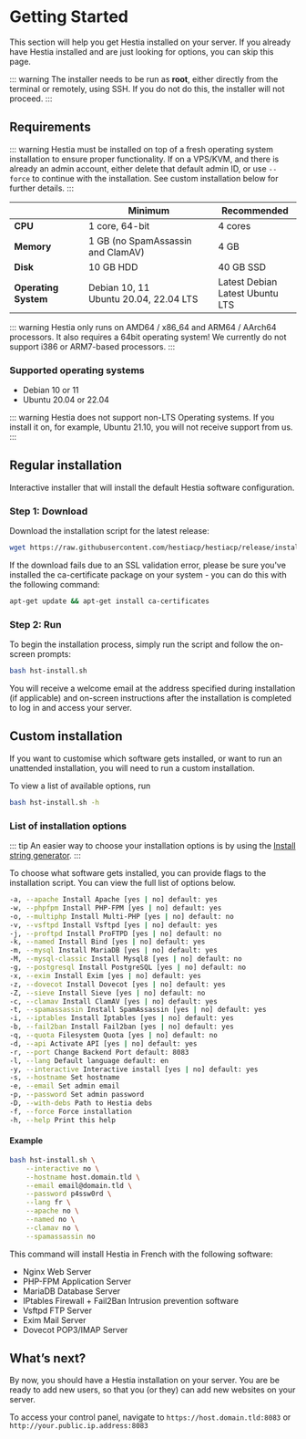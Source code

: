 # Getting Started

This section will help you get Hestia installed on your server. If you already have Hestia installed and are just looking for options, you can skip this page.

::: warning
The installer needs to be run as **root**, either directly from the terminal or remotely, using SSH. If you do not do this, the installer will not proceed.
:::

## Requirements

::: warning
Hestia must be installed on top of a fresh operating system installation to ensure proper functionality.
If on a VPS/KVM, and there is already an admin account, either delete that default admin ID, or use `--force` to continue with the installation. See custom installation below for further details.
:::

|                      | Minimum                             | Recommended                          |
| -------------------- | ----------------------------------- | ------------------------------------ |
| **CPU**              | 1 core, 64-bit                      | 4 cores                              |
| **Memory**           | 1 GB (no SpamAssassin and ClamAV)   | 4 GB                                 |
| **Disk**             | 10 GB HDD                           | 40 GB SSD                            |
| **Operating System** | Debian 10, 11 <br>Ubuntu 20.04, 22.04 LTS | Latest Debian <br> Latest Ubuntu LTS |

::: warning
Hestia only runs on AMD64 / x86_64 and ARM64 / AArch64 processors. It also requires a 64bit operating system!
We currently do not support i386 or ARM7-based processors.
:::

### Supported operating systems

- Debian 10 or 11
- Ubuntu 20.04 or 22.04

::: warning
Hestia does not support non-LTS Operating systems. If you install it on, for example, Ubuntu 21.10, you will not receive support from us.
:::

## Regular installation

Interactive installer that will install the default Hestia software configuration.

### Step 1: Download

Download the installation script for the latest release:

```bash
wget https://raw.githubusercontent.com/hestiacp/hestiacp/release/install/hst-install.sh
```

If the download fails due to an SSL validation error, please be sure you've installed the ca-certificate package on your system - you can do this with the following command:

```bash
apt-get update && apt-get install ca-certificates
```

### Step 2: Run

To begin the installation process, simply run the script and follow the on-screen prompts:

```bash
bash hst-install.sh
```

You will receive a welcome email at the address specified during installation (if applicable) and on-screen instructions after the installation is completed to log in and access your server.

## Custom installation

If you want to customise which software gets installed, or want to run an unattended installation, you will need to run a custom installation.

To view a list of available options, run

```bash
bash hst-install.sh -h
```

### List of installation options

::: tip
An easier way to choose your installation options is by using the [Install string generator](/install.md).
:::

To choose what software gets installed, you can provide flags to the installation script. You can view the full list of options below.

```bash
-a, --apache Install Apache [yes | no] default: yes
-w, --phpfpm Install PHP-FPM [yes | no] default: yes
-o, --multiphp Install Multi-PHP [yes | no] default: no
-v, --vsftpd Install Vsftpd [yes | no] default: yes
-j, --proftpd Install ProFTPD [yes | no] default: no
-k, --named Install Bind [yes | no] default: yes
-m, --mysql Install MariaDB [yes | no] default: yes
-M, --mysql-classic Install Mysql8 [yes | no] default: no
-g, --postgresql Install PostgreSQL [yes | no] default: no
-x, --exim Install Exim [yes | no] default: yes
-z, --dovecot Install Dovecot [yes | no] default: yes
-Z, --sieve Install Sieve [yes | no] default: no
-c, --clamav Install ClamAV [yes | no] default: yes
-t, --spamassassin Install SpamAssassin [yes | no] default: yes
-i, --iptables Install Iptables [yes | no] default: yes
-b, --fail2ban Install Fail2ban [yes | no] default: yes
-q, --quota Filesystem Quota [yes | no] default: no
-d, --api Activate API [yes | no] default: yes
-r, --port Change Backend Port default: 8083
-l, --lang Default language default: en
-y, --interactive Interactive install [yes | no] default: yes
-s, --hostname Set hostname
-e, --email Set admin email
-p, --password Set admin password
-D, --with-debs Path to Hestia debs
-f, --force Force installation
-h, --help Print this help
```

#### Example

```bash
bash hst-install.sh \
	--interactive no \
	--hostname host.domain.tld \
	--email email@domain.tld \
	--password p4ssw0rd \
	--lang fr \
	--apache no \
	--named no \
	--clamav no \
	--spamassassin no
```

This command will install Hestia in French with the following software:

- Nginx Web Server
- PHP-FPM Application Server
- MariaDB Database Server
- IPtables Firewall + Fail2Ban Intrusion prevention software
- Vsftpd FTP Server
- Exim Mail Server
- Dovecot POP3/IMAP Server

## What’s next?

By now, you should have a Hestia installation on your server. You are be ready to add new users, so that you (or they) can add new websites on your server.

To access your control panel, navigate to `https://host.domain.tld:8083` or `http://your.public.ip.address:8083`
